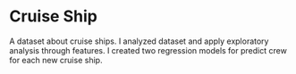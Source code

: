 # Cruise Ship

A dataset about cruise ships. I analyzed dataset and apply exploratory analysis through features. I created two regression models for predict crew for each new cruise ship.


